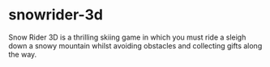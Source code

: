 # snowrider-3d
Snow Rider 3D is a thrilling skiing game in which you must ride a sleigh down a snowy mountain whilst avoiding obstacles and collecting gifts along the way.
